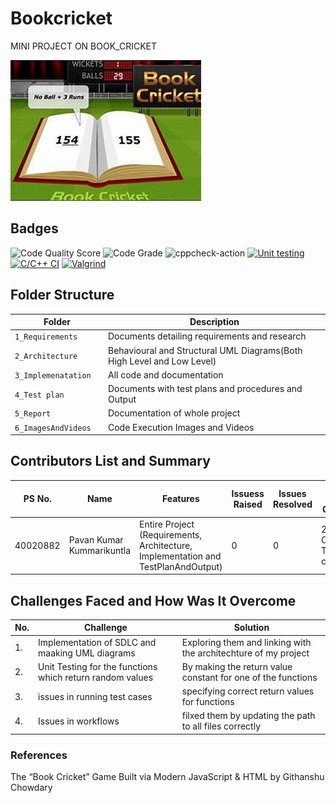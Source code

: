 # Bookcricket
MINI PROJECT ON BOOK_CRICKET


![Capture](https://github.com/pavankalyanmedishetty/stepin_bookcricket/blob/37f8c6ce7ad83105ff7583f4f18c49c49d0820a7/6_ImagesAndVideos/bookcricket.jpg)



## Badges
![Code Quality Score](https://api.codiga.io/project/29918/score/svg)
![Code Grade](https://api.codiga.io/project/29918/status/svg)
![cppcheck-action](https://github.com/PavanKummarikuntla/M1_Game_Bookcricket/actions/workflows/cppcheck.yml/badge.svg)
[![Unit testing](https://github.com/PavanKummarikuntla/M1_Game_Bookcricket/actions/workflows/unit-test.yml/badge.svg)](https://github.com/PavanKummarikuntla/M1_Game_Bookcricket/actions/workflows/unit-test.yml)
[![C/C++ CI](https://github.com/PavanKummarikuntla/M1_Game_Bookcricket/actions/workflows/c_build.yml/badge.svg)](https://github.com/PavanKummarikuntla/M1_Game_Bookcricket/actions/workflows/c_build.yml)
[![Valgrind](https://github.com/PavanKummarikuntla/M1_Game_Bookcricket/actions/workflows/Valgrind.yml/badge.svg)](https://github.com/PavanKummarikuntla/M1_Game_Bookcricket/actions/workflows/Valgrind.yml)

## Folder Structure
Folder                   | Description
-------------------------| -----------------------------------------
`1_Requirements`         | Documents detailing requirements and research
`2_Architecture      `         | Behavioural and Structural UML Diagrams(Both High Level and Low Level)
`3_Implemenatation `     | All code and documentation
`4_Test plan     `       | Documents with test plans and procedures and Output
`5_Report`               | Documentation of whole project
`6_ImagesAndVideos`      | Code Execution Images and Videos

## Contributors List and Summary

PS No. |  Name               |    Features    | Issuess Raised |Issues Resolved|No Test Cases|Test Case Pass
-------|---------------------|----------------|----------------|---------------|-------------|--------------
40020882 |Pavan Kumar Kummarikuntla | Entire Project (Requirements, Architecture, Implementation and TestPlanAndOutput)  | 0        |0  |2 Overall Test cases  | All Passed    

## Challenges Faced and How Was It Overcome
| No. | Challenge | Solution
|-----|-----------|--------
|1. | Implementation of SDLC and maaking UML diagrams | Exploring them and linking with the architechture of my project 
|2. | Unit Testing for the functions which return random values | By making the return value constant for one of the functions |
|3. | issues in running test cases | specifying correct return values for functions
|4. | Issues in workflows | filxed them by updating the path to all files correctly
### References
The “Book Cricket” Game Built via Modern JavaScript & HTML by Githanshu Chowdary
